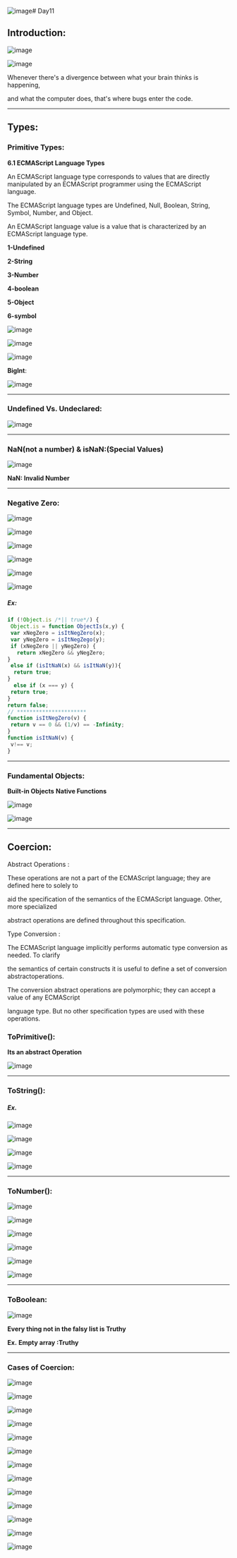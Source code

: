 ![image](https://github.com/AbdHajqasem/Mastering-Javascript-in-20-days/assets/122126568/9c56f5e4-4ea2-49fa-b586-67b1e6cf7380)# Day11
## Introduction:
![image](https://github.com/AbdHajqasem/Mastering-Javascript-in-20-days/assets/122126568/6c4c867a-d232-4126-84b4-dca505111770)

![image](https://github.com/AbdHajqasem/Mastering-Javascript-in-20-days/assets/122126568/0ecf19db-8d7c-4d2b-99a0-3f391d72788c)

Whenever there's a divergence between what your brain thinks is happening,

and what the computer does, that's where bugs enter the code. 

---
## Types:
### Primitive Types:
**6.1 ECMAScript Language Types**

An ECMAScript language type corresponds to values that are directly manipulated by an ECMAScript programmer using the ECMAScript language.

The ECMAScript language types are Undefined, Null, Boolean, String, Symbol, Number, and Object.

An ECMAScript language value is a value that is characterized by an ECMAScript language type. 

**1-Undefined**

**2-String** 

**3-Number** 

**4-boolean**

**5-Object**

**6-symbol**

![image](https://github.com/AbdHajqasem/Mastering-Javascript-in-20-days/assets/122126568/7c3379a5-05cf-4fb0-9f7e-63f66bdbdd73)

![image](https://github.com/AbdHajqasem/Mastering-Javascript-in-20-days/assets/122126568/3dd2e227-a364-442e-8dc8-903d216f0210)

![image](https://github.com/AbdHajqasem/Mastering-Javascript-in-20-days/assets/122126568/1c26e1c7-3040-4e73-918c-678fc37e89e2)

**BigInt**:

![image](https://github.com/AbdHajqasem/Mastering-Javascript-in-20-days/assets/122126568/0a2db266-5437-43fa-a068-13853ad2e309)

---

### Undefined Vs. Undeclared:
![image](https://github.com/AbdHajqasem/Mastering-Javascript-in-20-days/assets/122126568/63bdf133-9e6f-4aff-8f4a-5ac00c3345a4)

---
### NaN(not a number) & isNaN:(Special Values)

![image](https://github.com/AbdHajqasem/Mastering-Javascript-in-20-days/assets/122126568/9aa38b4f-1f40-4206-a9ca-1e0eaa0fdc38)

**NaN: Invalid Number**

---

### Negative Zero:
![image](https://github.com/AbdHajqasem/Mastering-Javascript-in-20-days/assets/122126568/edf5a67f-d9d9-48c4-b594-804f23c0f505)

![image](https://github.com/AbdHajqasem/Mastering-Javascript-in-20-days/assets/122126568/b2eae470-9d89-41f3-816f-773a6a7d8b61)

![image](https://github.com/AbdHajqasem/Mastering-Javascript-in-20-days/assets/122126568/bf93806f-dab2-4279-b986-c3f51e9330ab)

![image](https://github.com/AbdHajqasem/Mastering-Javascript-in-20-days/assets/122126568/6502a5d3-211b-476e-ac57-b306aca6c6ba)

![image](https://github.com/AbdHajqasem/Mastering-Javascript-in-20-days/assets/122126568/6e7680f3-87cf-4bab-ba5b-1e270dbec400)

![image](https://github.com/AbdHajqasem/Mastering-Javascript-in-20-days/assets/122126568/01763525-83f4-4912-8346-4da894b3720e)

##### Ex:
```javascript
if (!Object.is /*|| true*/) {
 Object.is = function ObjectIs(x,y) {
 var xNegZero = isItNegZero(x);
 var yNegZero = isItNegZego(y);
 if (xNegZero || yNegZero) {
   return xNegZero && yNegZero;
}
 else if (isItNaN(x) && isItNaN(y)){
  return true;
}
  else if (x === y) {
 return true;
}
return false;
// ********************** 
function isItNegZero(v) {
 return v == 0 && (1/v) == -Infinity; 
} 
function isItNaN(v) {
 v!== v;
}
```
---

### Fundamental Objects:
**Built-in Objects**
**Native Functions**

![image](https://github.com/AbdHajqasem/Mastering-Javascript-in-20-days/assets/122126568/ce9c9074-78ae-42b7-ab9c-572186909ae4)

![image](https://github.com/AbdHajqasem/Mastering-Javascript-in-20-days/assets/122126568/a2092cd4-333e-42fc-9dbd-d415a22e133c)

---

## Coercion:
Abstract Operations :

These operations are not a part of the ECMAScript language; they are defined here to solely to

aid the specification of the semantics of the ECMAScript language. Other, more specialized 

abstract operations are defined throughout this specification. 

Type Conversion :

The ECMAScript language implicitly performs automatic type conversion as needed. To clarify 

the semantics of certain constructs it is useful to define a set of conversion abstractoperations.

The conversion abstract operations are polymorphic; they can accept a value of any ECMAScript 

language type. But no other specification types are used with these operations. 

### ToPrimitive():
**Its an abstract Operation**

![image](https://github.com/AbdHajqasem/Mastering-Javascript-in-20-days/assets/122126568/95e9cee9-6aef-4cce-b378-3738ed1249c3)

---

###  ToString():
##### Ex.

![image](https://github.com/AbdHajqasem/Mastering-Javascript-in-20-days/assets/122126568/b9192de8-a97a-485c-a49c-db9f2d76cd32)

![image](https://github.com/AbdHajqasem/Mastering-Javascript-in-20-days/assets/122126568/87442440-ce41-48c8-9006-07a1cd540f37)

![image](https://github.com/AbdHajqasem/Mastering-Javascript-in-20-days/assets/122126568/65120aee-6d8e-417b-a6d8-6f0044ebe3b6)

![image](https://github.com/AbdHajqasem/Mastering-Javascript-in-20-days/assets/122126568/166aa489-a973-4260-851c-ca0a8d7bf316)

---
### ToNumber():
![image](https://github.com/AbdHajqasem/Mastering-Javascript-in-20-days/assets/122126568/b015d4be-59c9-4af3-8d2d-3dd2270a96c4)

![image](https://github.com/AbdHajqasem/Mastering-Javascript-in-20-days/assets/122126568/313f7720-2283-4233-8faa-d788498ecf08)

![image](https://github.com/AbdHajqasem/Mastering-Javascript-in-20-days/assets/122126568/af9b968c-7c05-4e46-a57a-ea03eeaf3349)

![image](https://github.com/AbdHajqasem/Mastering-Javascript-in-20-days/assets/122126568/ac97dc73-e43e-43af-9d0a-c5b88c7ebb06)

![image](https://github.com/AbdHajqasem/Mastering-Javascript-in-20-days/assets/122126568/e87c3fea-6e60-41b3-b2ad-68391d32ec6c)

![image](https://github.com/AbdHajqasem/Mastering-Javascript-in-20-days/assets/122126568/2087d79d-5063-4e41-8cba-4821ef4485da)

---

### ToBoolean:

![image](https://github.com/AbdHajqasem/Mastering-Javascript-in-20-days/assets/122126568/408764b4-0331-48c2-b3ae-cb68ab9e9b3c)

**Every thing not in the falsy list is Truthy**

**Ex.**
**Empty array :Truthy**

---

### Cases of Coercion:

![image](https://github.com/AbdHajqasem/Mastering-Javascript-in-20-days/assets/122126568/40b4790b-868a-4582-9bb8-e5d87990ba59)

![image](https://github.com/AbdHajqasem/Mastering-Javascript-in-20-days/assets/122126568/c0a11808-ee78-4e01-a0a2-cd298c2a3ef4)

![image](https://github.com/AbdHajqasem/Mastering-Javascript-in-20-days/assets/122126568/9d30be0f-c10f-458b-b777-88bfdacecde0)

![image](https://github.com/AbdHajqasem/Mastering-Javascript-in-20-days/assets/122126568/9095aa37-c21d-438e-b75f-8d14d2452723)

![image](https://github.com/AbdHajqasem/Mastering-Javascript-in-20-days/assets/122126568/f9cffc69-9e7e-450d-947d-2ada93a852de)

![image](https://github.com/AbdHajqasem/Mastering-Javascript-in-20-days/assets/122126568/dba55e65-ab77-445f-8b8e-e707659846f6)

![image](https://github.com/AbdHajqasem/Mastering-Javascript-in-20-days/assets/122126568/3c365cb5-b0a7-4dd0-be37-4a19ffd3f18a)

![image](https://github.com/AbdHajqasem/Mastering-Javascript-in-20-days/assets/122126568/29137868-cd47-4246-9836-e2e62ae40b79)

![image](https://github.com/AbdHajqasem/Mastering-Javascript-in-20-days/assets/122126568/f39bfb11-df73-400e-8538-4819aa5f13db)

![image](https://github.com/AbdHajqasem/Mastering-Javascript-in-20-days/assets/122126568/be1df997-9654-4159-a7e5-f966b9ba02e4)

![image](https://github.com/AbdHajqasem/Mastering-Javascript-in-20-days/assets/122126568/74183c93-448d-43c1-86b4-10b97e6afa94)

![image](https://github.com/AbdHajqasem/Mastering-Javascript-in-20-days/assets/122126568/2a8461f7-3654-4494-8e4e-69ac26968c7e)

![image](https://github.com/AbdHajqasem/Mastering-Javascript-in-20-days/assets/122126568/39a447bf-8226-4fd3-b914-cdebe6bf5bd1)





































































 

 

















